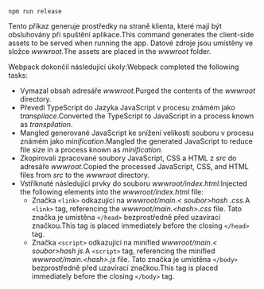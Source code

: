 ```console
npm run release
```

<span data-ttu-id="dc372-101">Tento příkaz generuje prostředky na straně klienta, které mají být obsluhovány při spuštění aplikace.</span><span class="sxs-lookup"><span data-stu-id="dc372-101">This command generates the client-side assets to be served when running the app.</span></span> <span data-ttu-id="dc372-102">Datové zdroje jsou umístěny ve složce *wwwroot.*</span><span class="sxs-lookup"><span data-stu-id="dc372-102">The assets are placed in the *wwwroot* folder.</span></span>

<span data-ttu-id="dc372-103">Webpack dokončil následující úkoly:</span><span class="sxs-lookup"><span data-stu-id="dc372-103">Webpack completed the following tasks:</span></span>

* <span data-ttu-id="dc372-104">Vymazal obsah adresáře *wwwroot.*</span><span class="sxs-lookup"><span data-stu-id="dc372-104">Purged the contents of the *wwwroot* directory.</span></span>
* <span data-ttu-id="dc372-105">Převedl TypeScript do Jazyka JavaScript v procesu známém jako *transpilace*.</span><span class="sxs-lookup"><span data-stu-id="dc372-105">Converted the TypeScript to JavaScript in a process known as *transpilation*.</span></span>
* <span data-ttu-id="dc372-106">Mangled generované JavaScript ke snížení velikosti souboru v procesu známém jako *minification*.</span><span class="sxs-lookup"><span data-stu-id="dc372-106">Mangled the generated JavaScript to reduce file size in a process known as *minification*.</span></span>
* <span data-ttu-id="dc372-107">Zkopírovali zpracované soubory JavaScript, CSS a HTML z *src* do adresáře *wwwroot.*</span><span class="sxs-lookup"><span data-stu-id="dc372-107">Copied the processed JavaScript, CSS, and HTML files from *src* to the *wwwroot* directory.</span></span>
* <span data-ttu-id="dc372-108">Vstříknuté následující prvky do souboru *wwwroot/index.html:*</span><span class="sxs-lookup"><span data-stu-id="dc372-108">Injected the following elements into the *wwwroot/index.html* file:</span></span>
  * <span data-ttu-id="dc372-109">Značka `<link>` odkazující na *wwwroot/main.\< soubor\>hash .css.*</span><span class="sxs-lookup"><span data-stu-id="dc372-109">A `<link>` tag, referencing the *wwwroot/main.\<hash\>.css* file.</span></span> <span data-ttu-id="dc372-110">Tato značka je umístěna `</head>` bezprostředně před uzavírací značkou.</span><span class="sxs-lookup"><span data-stu-id="dc372-110">This tag is placed immediately before the closing `</head>` tag.</span></span>
  * <span data-ttu-id="dc372-111">Značka `<script>` odkazující na minified *wwwroot/main.\< soubor\>hash js.*</span><span class="sxs-lookup"><span data-stu-id="dc372-111">A `<script>` tag, referencing the minified *wwwroot/main.\<hash\>.js* file.</span></span> <span data-ttu-id="dc372-112">Tato značka je umístěna `</body>` bezprostředně před uzavírací značkou.</span><span class="sxs-lookup"><span data-stu-id="dc372-112">This tag is placed immediately before the closing `</body>` tag.</span></span>